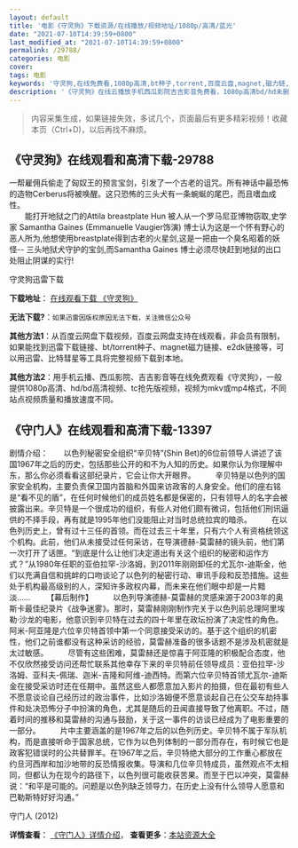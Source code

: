 ```yaml
---
layout: default
title: '电影《守灵狗》下载资源/在线播放/视频地址/1080p/高清/蓝光'
date: "2021-07-10T14:39:59+0800"
last_modified_at: "2021-07-10T14:39:59+0800"
permalink: /29788/
categories: 电影
cover:
tags: 电影
keywords: '守灵狗,在线免费看,1080p高清,bt种子,torrent,百度云盘,magnet,磁力链,迅雷下载资源'
description: '《守灵狗》在线云播放手机西瓜影院吉吉影音免费看，1080p高清bd/hd未删减完整版和tc抢先枪版，mkv/mp4格式，附带bt/torrent种子、magnet/磁力链、百度云盘、网盘资源迅雷下载链接'
---
```


>内容采集生成，如果链接失效，多试几个，页面最后有更多精彩视频！收藏本页（Ctrl+D)，以后再找不麻烦。


## 《守灵狗》在线观看和高清下载-29788

一帮雇佣兵偷走了匈奴王的预言宝剑，引发了一个古老的诅咒。所有神话中最恐怖的造物Cerberus将被唤醒。这只恐怖的三头犬有一条蜿蜒的尾巴，而且嗜血成性。<br />　　能打开地狱之门的Attila breastplate Hun 被人从一个罗马尼亚博物窃取,史学家 Samantha Gaines (Emmanuelle Vaugier饰演) 博士认为这是一个怀有野心的恶人所为,他想使用breastplate得到古老的火星剑,这是一把由一个臭名昭着的妖怪-- 三头地狱犬守护的宝剑,而Samantha Gaines 博士必须尽快赶到地狱的出口处阻止阴谋的实行!


守灵狗迅雷下载

**下载地址**： [在线观看下载 《守灵狗》](https://www.993dy.com//vod-detail-id-18923.html) 


**无法下载?**：`如果迅雷因版权原因无法下载，关注微信公众号 `

**其他方法1**：从百度云网盘下载视频，百度云网盘支持在线观看，非会员有限制，如果能找到迅雷下载链接、bt/torrent种子、magnet磁力链接、e2dk链接等，可以用迅雷、比特彗星等工具将完整视频下载到本地。

**其他方法2**：用手机云播、西瓜影院、吉吉影音等在线免费观看《守灵狗》，一般提供1080p高清、hd/bd高清视频、tc抢先版视频，视频为mkv或mp4格式，不同站点视频质量和播放速度不同。


## 《守门人》在线观看和高清下载-13397

剧情介绍：　　以色列秘密安全组织“辛贝特”(Shin Bet)的6位前领导人讲述了该国1967年之后的历史，包括那些公开的和不为人知的历史。如果你认为你理解中东，那么你必须看看这部纪录片，它会让你大开眼界。   　　辛贝特是以色列的国家安全机构，主要负责保卫国内首脑和外国来访政客的人身安全。他们的座右铭是“看不见的盾”，在任何时候他们的成员姓名都是保密的，只有领导人的名字会被披露出来。辛贝特是一个很成功的组织，有些人对他们颇有微词，包括他们刑讯逼供的不择手段，再有就是1995年他们没能阻止对当时总统拉宾的暗杀。  　　在以色列历史上，曾有过十三任的首领。而在过去三十年里，只有六个人有资格统领这个机构。此前，他们从未接受过任何采访，在导演德赫-莫雷赫的镜头前，他们第一次打开了话匣。“到底是什么让他们决定道出有关这个组织的秘密和运作方式？”从1980年任职的亚伯拉罕-沙洛姆，到2011年刚刚卸任的尤瓦尔-迪斯金，他们以充满自信和挑衅的口吻谈论了以色列的秘密行动、审讯手段和反恐措施。这些处于机构最高级别的人，深知许多政权内幕，而未来在他们眼中却是一片黯淡……  　　【幕后制作】  　　以色列导演德赫-莫雷赫的灵感来源于2003年的奥斯卡最佳纪录片《战争迷雾》。那时，莫雷赫刚刚制作完关于以色列前总理阿里埃勒·沙龙的电影，他意识到辛贝特在过去的四十年里在政坛扮演了决定性的角色。阿米-阿亚隆是六位辛贝特首领中第一个同意接受采访的。基于这个组织的机密性，他们之前谁都没有这种采访的经验，莫雷赫准备的很多话题不是涉及机密就是太过敏感。  　　尽管有这些困难，莫雷赫还是惊喜于阿亚隆的积极配合态度，他不仅欣然接受访问还帮忙联系其他幸存下来的辛贝特前任领导成员：亚伯拉罕-沙洛姆、亚科夫-佩瑞、迦米-吉隆和阿维-迪西特。而第六位辛贝特首领尤瓦尔-迪斯金在接受采访时还在任期中。虽然这些人都愿意加入影片的拍摄，但在最初有些人不愿意谈论自己经历过的政治事件，比如沙洛姆便不愿意谈起自己在公交车劫持事件和处决恐怖分子中扮演的角色，尤其是随后的丑闻直接导致了他离职。不过，随着时间的推移和莫雷赫的沟通与鼓励，关于这一事件的访谈已经成为了电影重要的一部分。  　　片中主要涵盖的是1967年之后的以色列历史。辛贝特不属于军队机构，而是直接听命于国家总统，它作为以色列体制的一部分而存在，有时候它也是政客犯错误时的公共替罪羊。在1967年之后，辛贝特绝大部分的工作重心都放在约旦河西岸和加沙地带的反恐情报收集。导演和几位辛贝特成员，虽然观点不太相同，但都认为在现今的路径下，以色列很可能收获苦果。而至于巴以冲突，莫雷赫说：“和平是可能的。问题是以色列缺乏领导力，在历史上没有什么领导人愿意和巴勒斯特好好沟通。”


守门人 (2012)

**详情查看**： [《守门人》详情介绍](/movie/13397/)， **查看更多**：[本站资源大全](/movie/t/all/)

